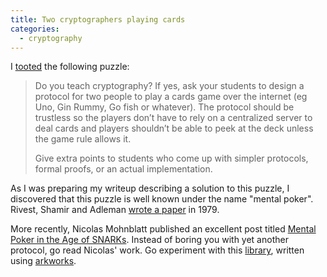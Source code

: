 ```yaml
---
title: Two cryptographers playing cards
categories:
  - cryptography
---
```

I [tooted](https://infosec.exchange/@alok/111161449025589921) the following puzzle:
> Do you teach cryptography? 
> If yes, ask your students to design a protocol for two people to play a cards game over the internet (eg Uno, Gin Rummy, Go fish or whatever). The protocol should be trustless so the players don’t have to rely on a centralized server to deal cards and players shouldn’t be able to peek at the deck unless the game rule allows it.
>
> Give extra points to students who come up with simpler protocols, formal proofs, or an actual implementation.

As I was preparing my writeup describing a solution to this puzzle, I discovered that this puzzle is well known under the name "mental poker". Rivest, Shamir and Adleman [wrote a paper](https://apps.dtic.mil/dtic/tr/fulltext/u2/a066331.pdf) in 1979.

More recently, Nicolas Mohnblatt published an excellent post titled [Mental Poker in the Age of SNARKs](https://geometry.xyz/notebook/mental-poker-in-the-age-of-snarks-part-1). Instead of boring you with yet another protocol, go read Nicolas' work. Go experiment with this [library](https://github.com/geometryresearch/mental-poker), written using [arkworks](https://github.com/arkworks-rs).
